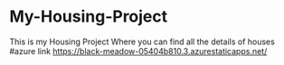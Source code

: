 # My-Housing-Project
This is my Housing Project Where you can find all the details of houses 
#azure link https://black-meadow-05404b810.3.azurestaticapps.net/
